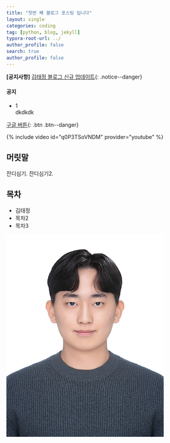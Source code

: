 ```yaml
---
title: "첫번 째 블로그 포스팅 입니다"
layout: single
categories: coding
tag: [python, blog, jekyll]
typora-root-url: ../
author_profile: false
search: true
author_profile: false
---
```


**[공지사항]** [김태정 블로그 신규 업데이트](https://kkimtaejung.github.io/minimal-mistakes/docs/quick-start-guide/){: .notice--danger}

<div class="notice--success">
<h4>공지</h4>
<ul>
    <li>1</li>
    dkdkdk
</ul>
</div>

[구글 버튼](https://google.com){: .btn .btn--danger}

{% include video id="q0P3TSoVNDM" provider="youtube" %}

## 머릿말

잔디심기.
잔디심기2.

## 목차

- 김태정
- 목차2
- 목차3

![증명사진20241125](/images/2023-09-26-first/증명사진20241125.jpg)
